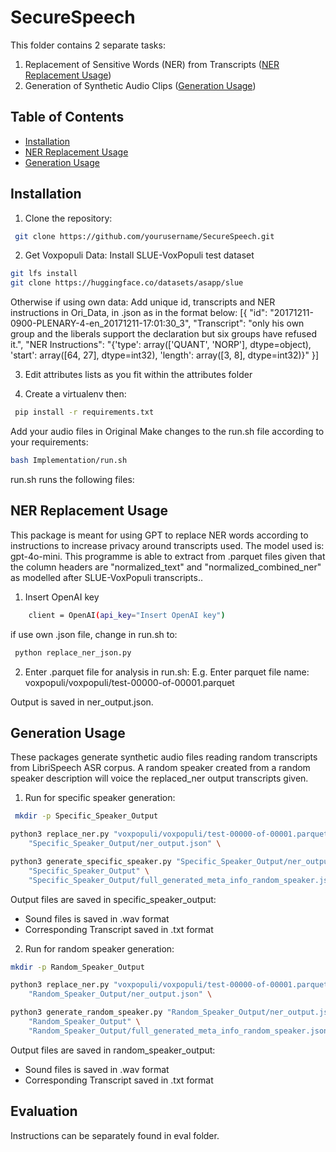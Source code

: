 # SecureSpeech
This folder contains 2 separate tasks:
1. Replacement of Sensitive Words (NER) from Transcripts ([NER Replacement Usage](#replacement))
2. Generation of Synthetic Audio Clips ([Generation Usage](#generation))

## Table of Contents
- [Installation](#installation)
- [NER Replacement Usage](#replacement)
- [Generation Usage](#generation)

## Installation
1. Clone the repository:
```bash
 git clone https://github.com/yourusername/SecureSpeech.git
```

2. Get Voxpopuli Data:
Install SLUE-VoxPopuli test dataset
```bash
git lfs install
git clone https://huggingface.co/datasets/asapp/slue

```
Otherwise if using own data: 
Add unique id, transcripts and NER instructions in Ori_Data, in .json as in the format below:
[{
    "id": "20171211-0900-PLENARY-4-en_20171211-17:01:30_3", 
    "Transcript": "only his own group and the liberals support the declaration but six groups have refused it.",
    "NER Instructions": "{'type': array(['QUANT', 'NORP'], dtype=object), 'start': array([64, 27], dtype=int32), 'length': array([3, 8], dtype=int32)}"
}]

3. Edit attributes lists as you fit within the attributes folder

4. Create a virtualenv then:
```bash
 pip install -r requirements.txt
```
Add your audio files in Original
Make changes to the run.sh file according to your requirements:

```bash
bash Implementation/run.sh
```
run.sh runs the following files:

## NER Replacement Usage
This package is meant for using GPT to replace NER words according to instructions to increase privacy around transcripts used. The model used is: gpt-4o-mini. This programme is able to extract from .parquet files given that the column headers are "normalized_text" and "normalized_combined_ner" as modelled after SLUE-VoxPopuli transcripts..
1. Insert OpenAI key 
```bash
    client = OpenAI(api_key="Insert OpenAI key")
```

if use own .json file, change in run.sh to: 
```bash
 python replace_ner_json.py
```

2. Enter .parquet file for analysis in run.sh:
E.g. Enter parquet file name: voxpopuli/voxpopuli/test-00000-of-00001.parquet

Output is saved in ner_output.json.

## Generation Usage
These packages generate synthetic audio files reading random transcripts from LibriSpeech ASR corpus. A random speaker created from a random speaker description will voice the replaced_ner output transcripts given.

1. Run for specific speaker generation: 
```bash
 mkdir -p Specific_Speaker_Output

python3 replace_ner.py "voxpopuli/voxpopuli/test-00000-of-00001.parquet" \
	"Specific_Speaker_Output/ner_output.json" \

python3 generate_specific_speaker.py "Specific_Speaker_Output/ner_output.json" \
	"Specific_Speaker_Output" \
	"Specific_Speaker_Output/full_generated_meta_info_random_speaker.json" \
```
Output files are saved in specific_speaker_output:
- Sound files is saved in .wav format 
- Corresponding Transcript saved in .txt format

2. Run for random speaker generation:
```bash
mkdir -p Random_Speaker_Output

python3 replace_ner.py "voxpopuli/voxpopuli/test-00000-of-00001.parquet" \
	"Random_Speaker_Output/ner_output.json" \

python3 generate_random_speaker.py "Random_Speaker_Output/ner_output.json" \
	"Random_Speaker_Output" \
	"Random_Speaker_Output/full_generated_meta_info_random_speaker.json" \
```
Output files are saved in random_speaker_output:
- Sound files is saved in .wav format 
- Corresponding Transcript saved in .txt format


## Evaluation
Instructions can be separately found in eval folder. 
